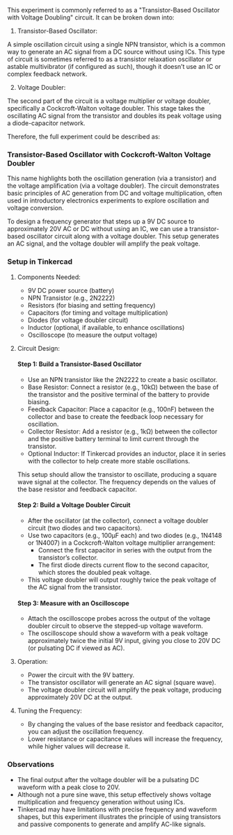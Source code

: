 This experiment is commonly referred to as a "Transistor-Based Oscillator with Voltage Doubling" circuit. It can be broken down into:

1. Transistor-Based Oscillator: 

A simple oscillation circuit using a single NPN transistor, which is a common way to generate an AC signal from a DC source without using ICs. This type of circuit is sometimes referred to as a transistor relaxation oscillator or astable multivibrator (if configured as such), though it doesn’t use an IC or complex feedback network.

2. Voltage Doubler: 

The second part of the circuit is a voltage multiplier or voltage doubler, specifically a Cockcroft-Walton voltage doubler. This stage takes the oscillating AC signal from the transistor and doubles its peak voltage using a diode-capacitor network.

Therefore, the full experiment could be described as:

### Transistor-Based Oscillator with Cockcroft-Walton Voltage Doubler

This name highlights both the oscillation generation (via a transistor) and the voltage amplification (via a voltage doubler). The circuit demonstrates basic principles of AC generation from DC and voltage multiplication, often used in introductory electronics experiments to explore oscillation and voltage conversion.

To design a frequency generator that steps up a 9V DC source to approximately 20V AC or DC without using an IC, we can use a transistor-based oscillator circuit along with a voltage doubler. This setup generates an AC signal, and the voltage doubler will amplify the peak voltage.

### Setup in Tinkercad

1. Components Needed:
   - 9V DC power source (battery)
   - NPN Transistor (e.g., 2N2222)
   - Resistors (for biasing and setting frequency)
   - Capacitors (for timing and voltage multiplication)
   - Diodes (for voltage doubler circuit)
   - Inductor (optional, if available, to enhance oscillations)
   - Oscilloscope (to measure the output voltage)

2. Circuit Design:

   #### Step 1: Build a Transistor-Based Oscillator
   
   - Use an NPN transistor like the 2N2222 to create a basic oscillator.
   - Base Resistor: Connect a resistor (e.g., 10kΩ) between the base of the transistor and the positive terminal of the battery to provide biasing.
   - Feedback Capacitor: Place a capacitor (e.g., 100nF) between the collector and base to create the feedback loop necessary for oscillation.
   - Collector Resistor: Add a resistor (e.g., 1kΩ) between the collector and the positive battery terminal to limit current through the transistor.
   - Optional Inductor: If Tinkercad provides an inductor, place it in series with the collector to help create more stable oscillations.

   This setup should allow the transistor to oscillate, producing a square wave signal at the collector. The frequency depends on the values of the base resistor and feedback capacitor.

   #### Step 2: Build a Voltage Doubler Circuit
   
   - After the oscillator (at the collector), connect a voltage doubler circuit (two diodes and two capacitors).
   - Use two capacitors (e.g., 100μF each) and two diodes (e.g., 1N4148 or 1N4007) in a Cockcroft-Walton voltage multiplier arrangement:
     - Connect the first capacitor in series with the output from the transistor’s collector.
     - The first diode directs current flow to the second capacitor, which stores the doubled peak voltage.
   - This voltage doubler will output roughly twice the peak voltage of the AC signal from the transistor.

   #### Step 3: Measure with an Oscilloscope
   
   - Attach the oscilloscope probes across the output of the voltage doubler circuit to observe the stepped-up voltage waveform.
   - The oscilloscope should show a waveform with a peak voltage approximately twice the initial 9V input, giving you close to 20V DC (or pulsating DC if viewed as AC).

3. Operation:
   - Power the circuit with the 9V battery.
   - The transistor oscillator will generate an AC signal (square wave).
   - The voltage doubler circuit will amplify the peak voltage, producing approximately 20V DC at the output.

4. Tuning the Frequency:
   - By changing the values of the base resistor and feedback capacitor, you can adjust the oscillation frequency.
   - Lower resistance or capacitance values will increase the frequency, while higher values will decrease it.

### Observations

- The final output after the voltage doubler will be a pulsating DC waveform with a peak close to 20V.
- Although not a pure sine wave, this setup effectively shows voltage multiplication and frequency generation without using ICs.
- Tinkercad may have limitations with precise frequency and waveform shapes, but this experiment illustrates the principle of using transistors and passive components to generate and amplify AC-like signals.
